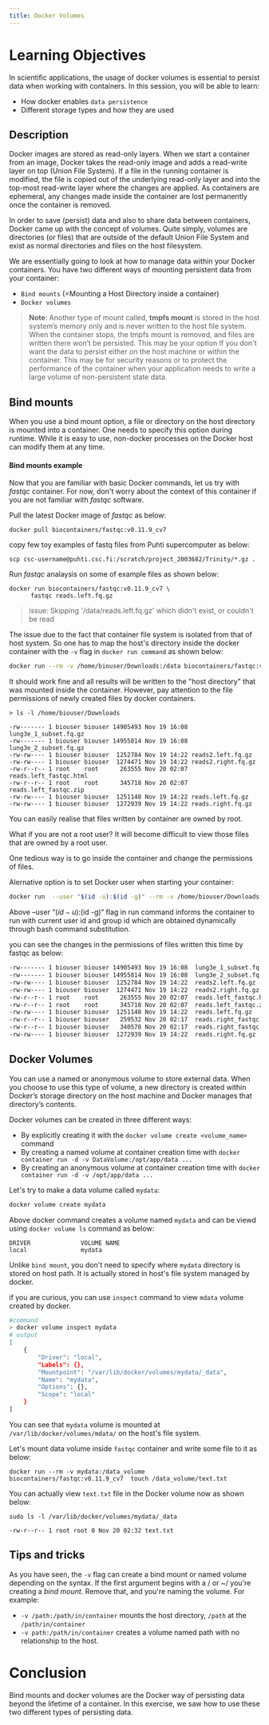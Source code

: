 ```yaml
---
title: Docker Volumes
---
```


# Learning Objectives
In scientific applications, the usage of docker volumes is essential to persist data when working with containers. In this session, you will be able to learn:
- How docker enables `data persistence` 
- Different storage types and how they are used

## Description

Docker images are stored as read-only layers. When we start a container from an image, Docker takes the read-only image and adds a read-write layer on top (Union File System). If a file in the running container is modified, the file is copied out of the underlying read-only layer and into the top-most read-write layer where the changes are applied. As containers are ephemeral, any changes made inside the container are lost permanently once the container is removed.

In order to save (persist) data and also to share data between containers, Docker came up with the concept of volumes. Quite simply, volumes are directories (or files) that are outside of the default Union File System and exist as normal directories and files on the host filesystem.

We are essentially going to look at how to manage data within your Docker containers. You have two different ways of mounting persistent data from your container:

- `Bind mounts` (=Mounting a Host Directory inside a container)
- `Docker volumes`

> **Note**: Another type of mount called, **tmpfs mount** is stored in the host system’s memory only and is never written to the host file system. When the container stops, the tmpfs mount is removed, and files are written there won’t be persisted. This may be your option If you don't want the data to persist either on the host machine or within the container.  This may be for security reasons or to protect the performance of the container when your application needs to write a large volume of non-persistent state data.

## Bind mounts ##
When you use a bind mount option, a file or directory on the host directory is mounted into a container.  One needs to specify this option during runtime. While it is easy to use, non-docker processes on the Docker host can modify them at any time.

#### Bind mounts example

Now that you are familiar with basic Docker commands, let us try with *fastqc* container. For now, don't worry about the context of this container if you are not familiar with *fastqc* software.

Pull the latest Docker image of *fastqc* as below:

```
docker pull biocontainers/fastqc:v0.11.9_cv7

````
copy few toy examples of fastq files from Puhti supercomputer as below:

```
scp csc-username@puhti.csc.fi:/scratch/project_2003682/Trinity/*.gz .

```

Run *fastqc* analaysis on some of example files as shown below:

```
docker run biocontainers/fastqc:v0.11.9_cv7 \
      fastqc reads.left.fq.gz
```
> issue:
> Skipping '/data/reads.left.fq.gz' which didn't exist, or couldn't be read

The issue due to the fact that container file system is isolated from that of host system. So one has to map the host's directory inside the docker container with the `-v` flag in `docker run command` as shown below:

``` bash
docker run --rm -v /home/biouser/Downloads:/data biocontainers/fastqc:v0.11.9_cv7  fastqc /data/reads.left.fq.gz

```

It should work fine and all results will be written to the "host directory" that was mounted inside the container. However, pay attention to the file permissions of newly created files by docker containers. 
```
> ls -l /home/biouser/Downloads

-rw------- 1 biouser biouser 14905493 Nov 19 16:08 lung3e_1_subset.fq.gz
-rw------- 1 biouser biouser 14955814 Nov 19 16:08 lung3e_2_subset.fq.gz
-rw-rw---- 1 biouser biouser  1252784 Nov 19 14:22 reads2.left.fq.gz
-rw-rw---- 1 biouser biouser  1274471 Nov 19 14:22 reads2.right.fq.gz
-rw-r--r-- 1 root    root      263555 Nov 20 02:07 reads.left_fastqc.html
-rw-r--r-- 1 root    root      345718 Nov 20 02:07 reads.left_fastqc.zip
-rw-rw---- 1 biouser biouser  1251148 Nov 19 14:22 reads.left.fq.gz
-rw-rw---- 1 biouser biouser  1272939 Nov 19 14:22 reads.right.fq.gz
```
You can easily realise that files written by container are owned by root. 

What if you are not a root user? It will become difficult to view those files that are owned by a root user.

One tedious way is to go inside the container and change the permissions of files. 

Alernative option is to set Docker user when starting your container:

```bash     
docker run  --user "$(id -u):$(id -g)" --rm -v /home/biouser/Downloads:/data biocontainers/fastqc:v0.11.9_cv7  fastqc /data/reads.left.fq.gz

```
Above –user “$(id -u):$(id -g)“  flag in run command informs the container to run with current user id and group id which are obtained dynamically through bash command substitution.

you can see the changes in the permissions of files written this time by fastqc as below:

```bash
-rw------- 1 biouser biouser 14905493 Nov 19 16:08  lung3e_1_subset.fq.gz
-rw------- 1 biouser biouser 14955814 Nov 19 16:08  lung3e_2_subset.fq.gz
-rw-rw---- 1 biouser biouser  1252784 Nov 19 14:22  reads2.left.fq.gz
-rw-rw---- 1 biouser biouser  1274471 Nov 19 14:22  reads2.right.fq.gz
-rw-r--r-- 1 root    root      263555 Nov 20 02:07  reads.left_fastqc.html
-rw-r--r-- 1 root    root      345718 Nov 20 02:07  reads.left_fastqc.zip
-rw-rw---- 1 biouser biouser  1251148 Nov 19 14:22  reads.left.fq.gz
-rw-r--r-- 1 biouser biouser   259532 Nov 20 02:17  reads.right_fastqc.html
-rw-r--r-- 1 biouser biouser   340578 Nov 20 02:17  reads.right_fastqc.zip
-rw-rw---- 1 biouser biouser  1272939 Nov 19 14:22  reads.right.fq.gz

````

## Docker Volumes ##
You can use a named or anonymous volume to store external data. When you choose to use this type of volume, a new directory is created within Docker’s storage directory on the host machine and Docker manages that directory’s contents.


Docker volumes can be created in three different ways:

* By explicitly creating it with the `docker volume create <volume_name>` command
* By creating a named volume at container creation time with `docker container run -d -v DataVolume:/opt/app/data ...`
* By creating an anonymous volume at container creation time with `docker container run -d -v /opt/app/data ...`

Let's try to make a data volume called `mydata`:

```bash
docker volume create mydata
```

Above docker command creates a volume named `mydata` and can be viewd using `docker volume ls`  command as below:

```outputs
DRIVER              VOLUME NAME
local               mydata
```

Unlike `bind mount`, you don't need to specify where `mydata` directory is stored on host path. It is actually stored in host's file system managed by docker.

if you are curious, you can use  `inspect` command to view `mdata` volume created by docker. 

```bash
#command
> docker volume inspect mydata
# output
[
    {
        "Driver": "local",
        "Labels": {},
        "Mountpoint": "/var/lib/docker/volumes/mydata/_data",
        "Name": "mydata",
        "Options": {},
        "Scope": "local"
    }
]
```

You can see that `mydata` volume is mounted at `/var/lib/docker/volumes/mdata/` on the host's file system.


Let's mount data volume inside `fastqc` container and write some file to it as below:

```
docker run --rm -v mydata:/data_volume biocontainers/fastqc:v0.11.9_cv7  touch /data_volume/text.txt
```

You can actually view `text.txt` file in the Docker volume now as shown below:

```
sudo ls -l /var/lib/docker/volumes/mydata/_data

-rw-r--r-- 1 root root 0 Nov 20 02:32 text.txt

```

## Tips and tricks

As you have seen, the `-v` flag can create a bind mount or named volume depending on the syntax. If the first argument begins with a / or ~/ you're creating a *bind mount*. Remove that, and you're naming the volume. For example:

* `-v /path:/path/in/container` mounts the host directory, `/path` at the `/path/in/container`
* `-v path:/path/in/container` creates a volume named path with no relationship to the host.

# Conclusion
Bind mounts and docker volumes are the Docker way of persisting data beyond the lifetime of a container. In this exercise, we saw how to use these two different types of persisting data. 
